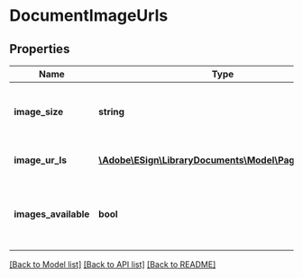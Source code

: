 # DocumentImageUrls

## Properties
Name | Type | Description | Notes
------------ | ------------- | ------------- | -------------
**image_size** | **string** | ImageSize corresponding to the imageUrl returned | [optional] 
**image_ur_ls** | [**\Adobe\ESign\LibraryDocuments\Model\PageImageUrl[]**](PageImageUrl.md) | A list of image url (one per page). | [optional] 
**images_available** | **bool** | true if images for the associated image size is available, else false. | [optional] 

[[Back to Model list]](../README.md#documentation-for-models) [[Back to API list]](../README.md#documentation-for-api-endpoints) [[Back to README]](../README.md)


